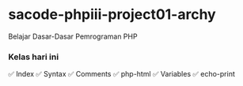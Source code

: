 # sacode-phpiii-project01-archy
Belajar Dasar-Dasar Pemrograman PHP


### Kelas hari ini 
✅ Index
✅ Syntax
✅ Comments
✅ php-html
✅ Variables
✅ echo-print